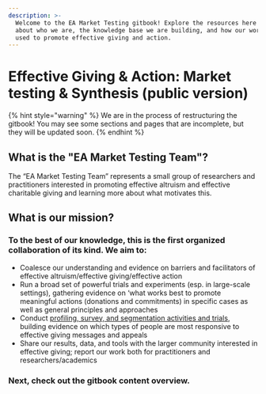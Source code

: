 ```yaml
---
description: >-
  Welcome to the EA Market Testing gitbook! Explore the resources here to learn
  about who we are, the knowledge base we are building, and how our work can be
  used to promote effective giving and action.
---
```


# Effective Giving & Action: Market testing & Synthesis (public version)

{% hint style="warning" %}
We are in the process of restructuring the gitbook! You may see some sections and pages that are incomplete, but they will be updated soon.&#x20;
{% endhint %}

## What is the "EA Market Testing Team"?

The “EA Market Testing Team” represents a small group of researchers and practitioners interested in promoting effective altruism and effective charitable giving and learning more about what motivates this.&#x20;

## What is our mission?

### To the best of our knowledge, this is the first organized collaboration of its kind. We aim to:

* Coalesce our understanding and evidence on barriers and facilitators of effective altruism/effective giving/effective action
* Run a broad set of powerful trials and experiments (esp. in large-scale settings), gathering evidence on ‘what works best to promote meaningful actions (donations and commitments) in specific cases as well as general principles and approaches
* Conduct [profiling, survey, and segmentation activities and trials](broken-reference), building evidence on which types of people are most responsive to effective giving messages and appeals
* Share our results, data, and tools with the larger community interested in effective giving; report our work both for practitioners and researchers/academics

### Next, check out the gitbook content overview.&#x20;
